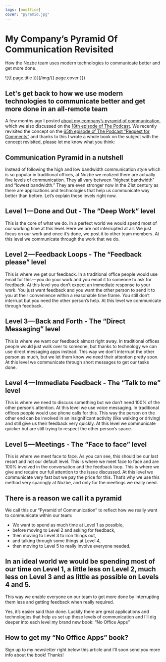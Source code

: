 ```yaml
---
tags: [nooffice]
cover: "pyramid.jpg"
---
```


# My Company’s Pyramid Of Communication Revisited

How the Nozbe team uses modern technologies to communicate better and get more done.

<!--More-->

![{{ page.title }}](/img/{{ page.cover }})

## Let's get back to how we use modern technologies to communicate better and get more done in an all-remote team

A few months ago I posted [about my company’s pyramid of communication](/communication-pyramid/), which we also discussed on the [18th episode of The Podcast](/podcast-18). We recently revisited the concept on the [65th episode of The Podcast “Request for Comments”](/podcast-65) and thanks to this I wrote a whole book on the subject with the concept revisited, please let me know what you think:



## Communication Pyramid in a nutshell

Instead of following the high and low bandwidth communication style which is so popular in traditional offices, at Nozbe we realized there are actually five levels of communication. They all vary between “highest bandwidth” and “lowest bandwidth.” They are even stronger now in the 21st century as there are applications and technologies that help us communicate way better than before. Let’s explain these levels right now.

## Level 1 — Done and Out - The “Deep Work” level

This is the core of what we do. In a perfect world we would spend most of our working time at this level. Here we are not interrupted at all. We just focus on our work and once it’s done, we post it to other team members. At this level we communicate through the work that we do.

## Level 2 — Feedback Loops - The “Feedback please” level

This is where we get our feedback. In a traditional office people would use email for this — you do your work and you email it to someone to ask for feedback. At this level you don’t expect an immediate response to your work. You just want feedback and you want the other person to send it to you at their convenience within a reasonable time frame. You still don’t interrupt but you need the other person’s help. At this level we communicate through feedback.

## Level 3 — Back and Forth - The “Direct Messaging” level

This is where we want our feedback almost right away. In traditional offices people would just walk over to someone, but thanks to technology we can use direct messaging apps instead. This way we don’t interrupt the other person as much, but we let them know we need their attention pretty soon. At this level we communicate through short messages to get our tasks done.

## Level 4 — Immediate Feedback - The “Talk to me” level

This is where we need to discuss something but we don’t need 100% of the other person’s attention. At this level we use voice messaging. In traditional offices people would use phone calls for this. This way the person on the other end can be involved in an insignificant activity (like walking or driving) and still give us their feedback very quickly. At this level we communicate quicker but are still trying to respect the other person’s space.

## Level 5 — Meetings - The “Face to face” level

This is where we meet face to face. As you can see, this should be our last resort and not our default level. This is where we meet face to face and are 100% involved in the conversation and the feedback loop. This is where we give and require our full attention to the issue discussed. At this level we communicate very fast but we pay the price for this. That’s why we use this method very sparingly at Nozbe, and only for the meetings we really need.

## There is a reason we call it a pyramid

We call this our “Pyramid of Communication” to reflect how we really want to communicate within our team:

* We want to spend as much time at Level 1 as possible,
* before moving to Level 2 and asking for feedback,
* then moving to Level 3 to iron things out,
* and talking through some things at Level 4,
* then moving to Level 5 to really involve everyone needed.

## In an ideal world we would be spending most of our time on Level 1, a little less on Level 2, much less on Level 3 and as little as possible on Levels 4 and 5.

This way we enable everyone on our team to get more done by interrupting them less and getting feedback when really required.

Yes, it’s easier said than done. Luckily there are great applications and technologies that help us set up these levels of communication and I’ll dig deeper into each level my brand new book: “No Office Apps”

## How to get my “No Office Apps” book?

Sign up to my newsletter right below this article and I'll soon send you more info about the book! Thanks!

[m]: https://nooffice.org/my-companys-pyramid-of-communication-revisited-fc54ae4b2a6d
[mo]: https://nooffice.org/
[mu]: https://medium.com/@MSliwinski
[tp]: http://thepodcast.fm
[i]: http://iMagazine.pl
[d]: http://db.tt/kD7Liux
[e]: /how-i-use-evernote
[p]: /passion
[n]: https://michael.gratis/nozbe
[io]: https://michael.gratis/ipadonly/
[pm]: http://productivemag.com/
[s]: /show
[t]: http://twitter.com/MSliwinski